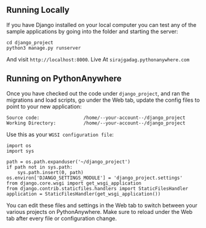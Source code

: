 
Running Locally
---------------

If you have Django installed on your local computer you can test any of the sample
applications by going into the folder and starting the server:

    cd django_project
    python3 manage.py runserver

And visit `http://localhost:8000`.
Live At `sirajgadag.pythonanywhere.com`

Running on PythonAnywhere
-------------------------

Once you have checked out the code under `django_project`, and
ran the migrations and load scripts,
go under the Web tab, update the config files to point to your new application:

    Source code:                /home/--your-account--/django_project
    Working Directory:          /home/--your-account--/django_project

Use this as your `WGSI configuration file`:

    import os
    import sys

    path = os.path.expanduser('~/django_project')
    if path not in sys.path:
        sys.path.insert(0, path)
    os.environ['DJANGO_SETTINGS_MODULE'] = 'django_project.settings'
    from django.core.wsgi import get_wsgi_application
    from django.contrib.staticfiles.handlers import StaticFilesHandler
    application = StaticFilesHandler(get_wsgi_application())

You can edit these files and settings in the Web tab to switch between
your various projects on PythonAnywhere.  Make sure to reload under the Web tab after
every file or configuration change.

